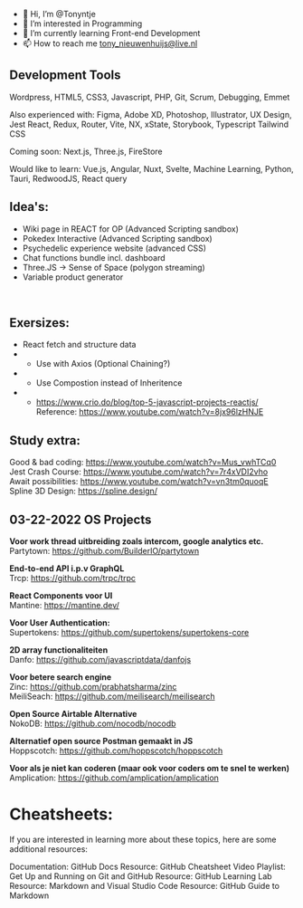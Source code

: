 - 👋 Hi, I’m @Tonyntje
- 👀 I’m interested in Programming
- 🌱 I’m currently learning Front-end Development
- 📫 How to reach me tony_nieuwenhuijs@live.nl

## Development Tools
Wordpress, HTML5, CSS3, Javascript, PHP, Git, Scrum, Debugging, Emmet

Also experienced with:
Figma, Adobe XD, Photoshop, Illustrator, UX Design, 
Jest
React, Redux, Router, Vite, NX, xState, Storybook, Typescript
Tailwind CSS

Coming soon:
Next.js, Three.js, FireStore

Would like to learn:
Vue.js, Angular, Nuxt, Svelte, Machine Learning, Python, Tauri, RedwoodJS, React query

## Idea's:
- Wiki page in REACT for OP (Advanced Scripting sandbox)<br>
- Pokedex Interactive (Advanced Scripting sandbox)<br>
- Psychedelic experience website (advanced CSS)<br>
- Chat functions bundle incl. dashboard
- Three.JS -> Sense of Space (polygon streaming)
- Variable product generator
<br>

## Exersizes:
- React fetch and structure data
- - Use with Axios (Optional Chaining?)
- - Use Compostion instead of Inheritence
- - https://www.crio.do/blog/top-5-javascript-projects-reactjs/
Reference: https://www.youtube.com/watch?v=8jx96lzHNJE

## Study extra:
Good & bad coding: https://www.youtube.com/watch?v=Mus_vwhTCq0<br>
Jest Crash Course: https://www.youtube.com/watch?v=7r4xVDI2vho<br>
Await possibilities: https://www.youtube.com/watch?v=vn3tm0quoqE<br>
Spline 3D Design: https://spline.design/
<br>
## 03-22-2022 OS Projects 
**Voor work thread uitbreiding zoals intercom, google analytics etc.**<br>
Partytown: https://github.com/BuilderIO/partytown<br>

**End-to-end API i.p.v GraphQL**<br>
Trcp: https://github.com/trpc/trpc<br>

**React Components voor UI**<br>
Mantine: https://mantine.dev/<br>

**Voor User Authentication:**<br>
Supertokens: https://github.com/supertokens/supertokens-core<br>

**2D array functionaliteiten**<br>
Danfo: https://github.com/javascriptdata/danfojs<br>

**Voor betere search engine**<br>
Zinc: https://github.com/prabhatsharma/zinc<br>
MeiliSeach: https://github.com/meilisearch/meilisearch<br>

**Open Source Airtable Alternative**<br>
NokoDB: https://github.com/nocodb/nocodb<br>

**Alternatief open source Postman gemaakt in JS**<br>
Hoppscotch: https://github.com/hoppscotch/hoppscotch<br>

**Voor als je niet kan coderen (maar ook voor coders om te snel te werken)**<br>
Amplication: https://github.com/amplication/amplication<br>

# Cheatsheets:
If you are interested in learning more about these topics, here are some additional resources:

Documentation: GitHub Docs
Resource: GitHub Cheatsheet
Video Playlist: Get Up and Running on Git and GitHub
Resource: GitHub Learning Lab
Resource: Markdown and Visual Studio Code
Resource: GitHub Guide to Markdown
